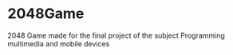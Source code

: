 # 2048Game
2048 Game made for the final project of the subject Programming multimedia and mobile devices

